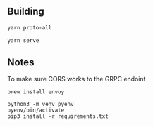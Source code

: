 
##  Building
```sh
yarn proto-all
```

```sh
yarn serve
```


##  Notes

To make sure CORS works to the GRPC endoint
```
brew install envoy
```



```
python3 -m venv pyenv
pyenv/bin/activate
pip3 install -r requirements.txt
```
